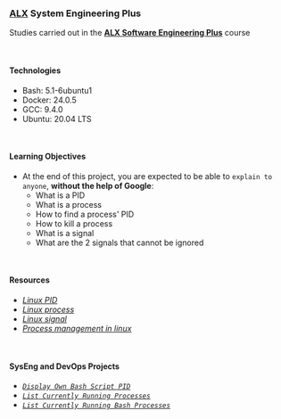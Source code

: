 ### [ALX](https://www.alxafrica.com/) System Engineering Plus

Studies carried out in the **[ALX Software Engineering Plus](https://www.alxafrica.com/software-engineering-plus/)** course

<br />

#### Technologies

* Bash:     5.1-6ubuntu1
* Docker:   24.0.5
* GCC:      9.4.0
* Ubuntu:   20.04 LTS

<br />

#### Learning Objectives

* At the end of this project, you are expected to be able to `explain to anyone`, **without the help of Google**:
    * What is a PID
    * What is a process
    * How to find a process' PID
    * How to kill a process
    * What is a signal
    * What are the 2 signals that cannot be ignored

<br />

#### Resources

* _[Linux PID](https://www.linfo.org/pid.html)_
* _[Linux process](https://www.thegeekstuff.com/2012/03/linux-processes-environment/)_
* _[Linux signal](https://www.computerhope.com/unix/signals.htm)_
* _[Process management in linux](https://www.digitalocean.com/community/tutorials/process-management-in-linux)_

<br />

#### SysEng and DevOps Projects

* _[`Display Own Bash Script PID`](0-what-is-my-pid)_
* _[`List Currently Running Processes`](1-list_your_processes)_
* _[`List Currently Running Bash Processes`](2-show_your_bash_pid)_

<br />

